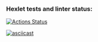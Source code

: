 ### Hexlet tests and linter status:
[![Actions Status](https://github.com/mychachos/frontend-project-46/workflows/hexlet-check/badge.svg)](https://github.com/mychachos/frontend-project-46/actions)


[![asciicast](https://asciinema.org/a/594454.svg)](https://asciinema.org/a/594454)
